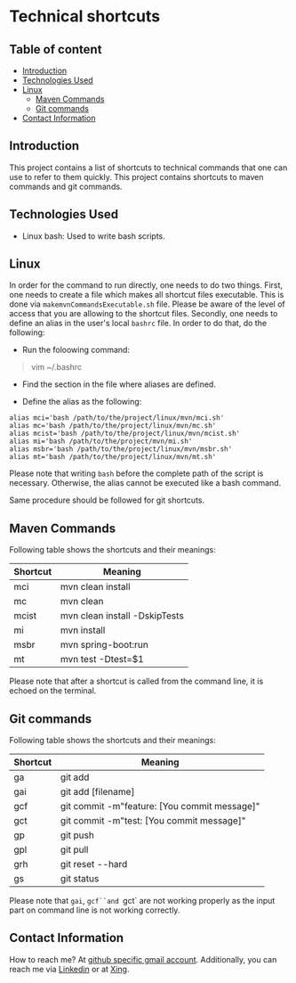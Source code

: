 # Technical shortcuts

## Table of content
- [Introduction](#introduction)
- [Technologies Used](#technologies-used)
- [Linux](#linux)
  - [Maven Commands](#maven-commands)
  - [Git commands](#git-commands)
- [Contact Information](#contact-information)

## Introduction

This project contains a list of shortcuts to technical commands that one can use to refer to them quickly. This project contains shortcuts to maven commands and git commands. 

## Technologies Used

- Linux bash: Used to write bash scripts.

## Linux
In order for the command to run directly, one needs to do two things. First, one needs to create a file which makes all shortcut files executable. This is done via `makemvnCommandsExecutable.sh` file. Please be aware of the level of access that you are allowing to the shortcut files. Secondly, one needs to define an alias in the user's local `bashrc` file. In order to do that, do the following:

- Run the foloowing command:
> vim ~/.bashrc

- Find the section in the file where aliases are defined.

- Define the alias as the following:
```
alias mci='bash /path/to/the/project/linux/mvn/mci.sh'
alias mc='bash /path/to/the/project/linux/mvn/mc.sh'
alias mcist='bash /path/to/the/project/linux/mvn/mcist.sh'
alias mi='bash /path/to/the/project/mvn/mi.sh'
alias msbr='bash /path/to/the/project/linux/mvn/msbr.sh'
alias mt='bash /path/to/the/project/linux/mvn/mt.sh'
```
Please note that writing `bash` before the complete path of the script is necessary. Otherwise, the alias cannot be executed like a bash command. 

Same procedure should be followed for git shortcuts.

## Maven Commands
Following table shows the shortcuts and their meanings:

|Shortcut|Meaning|
| --- | --- |
|mci|mvn clean install|
|mc|mvn clean|
|mcist|mvn clean install -DskipTests|
|mi|mvn install|
|msbr|mvn spring-boot:run|
|mt|mvn test -Dtest=$1|

Please note that after a shortcut is called from the command line, it is echoed on the terminal.
## Git commands

Following table shows the shortcuts and their meanings:

|Shortcut|Meaning|
| --- | --- |
|ga|git add|
|gai|git add [filename]|
|gcf|git commit -m"feature: [You commit message]"|
|gct|git commit -m"test: [You commit message]"|
|gp|git push|
|gpl|git pull|
|grh|git reset --hard|
|gs|git status|

Please note that `gai`, `gcf``and `gct` are not working properly as the input part on command line is not working correctly.

## Contact Information

How to reach me? At [github specific gmail account](syed.umer.ahmed.code@gmail.com). Additionally, you can reach me via [Linkedin](https://www.linkedin.com/in/syed-umer-ahmed-a346a746/) or at [Xing](https://www.xing.com/profile/SyedUmer_Ahmed/cv).



